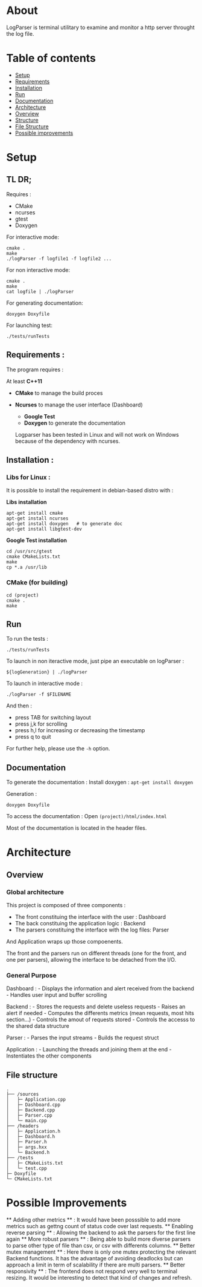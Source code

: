 # About

LogParser is terminal utilitary to examine and monitor a http server throught the log file.

# Table of contents

  * [Setup](#Setup)
  * [Requirements](#Requirements)
  * [Installation](#install)
  * [Run](#run)
  * [Documentation](#documentation)
  * [Architecture](#architecture)
  * [Overview](#overview)
  * [Structure](#structure)
  * [File Structure](#file-structure)
* [Possible improvements](#possible-improvements)


# Setup

## TL DR;
  Requires :
  - CMake
  - ncurses
  - gtest
  - Doxygen

For interactive mode:
  ```
  cmake .
  make
  ./logParser -f logfile1 -f logfile2 ...
  ```

For non interactive mode:
  ```
  cmake .
  make
  cat logfile | ./logParser
  ```

For generating documentation:
```
doxygen Doxyfile
```

For launching test:
```
./tests/runTests
```


## Requirements :

  The program requires :

  At least **C++11**

  - **CMake** to manage the build proces
- **Ncurses** to manage the user interface (Dashboard)
  - **Google Test**
  - **Doxygen** to generate the documentation

  Logparser has been tested in Linux and will not work on Windows because of the dependency with ncurses.

## Installation :

### Libs for Linux :

It is possible to install the requirement in debian-based distro with :

  **Libs installation**
  ```
  apt-get install cmake
  apt-get install ncurses
  apt-get install doxygen   # to generate doc
  apt-get install libgtest-dev
  ```
  **Google Test installation**
  ```
  cd /usr/src/gtest
  cmake CMakeLists.txt
  make
  cp *.a /usr/lib
  ```


### CMake (for building)
  ```
  cd (project)
  cmake .
  make
  ```

## Run

To run the tests :
```
./tests/runTests
```

To launch in non iteractive mode, just pipe an executable on logParser :
```
${logGeneration} | ./logParser
```

To launch in interactive mode :
```
./logParser -f $FILENAME
```
And then :
- press TAB for switching layout
- press j,k for scrolling
- press h,l for increasing or decreasing the timestamp
- press q to quit

For further help, please use the ```-h``` option.


## Documentation

  To generate the documentation :
  Install doxygen : ```apt-get install doxygen```

  Generation :
  ```
  doxygen Doxyfile
  ```

  To access the documentation : Open ```(project)/html/index.html```

  Most of the documentation is located in the header files.


# Architecture

## Overview

### Global architecture

  This project is composed of three components :
  - The front constituing the interface with the user : Dashboard
  - The back constituing the application logic : Backend
  - The parsers constituing the interface with the log files: Parser

  And Application wraps up those compoenents.

  The front and the parsers run on different threads (one for the front, and one per parsers), allowing the interface to be detached from the I/O.

### General Purpose

  Dashboard :
    - Displays the information and alert received from the backend
    - Handles user input and buffer scrolling

  Backend :
    - Stores the requests and delete useless requests
    - Raises an alert if needed
    - Computes the differents metrics (mean requests, most hits section...)
    - Controls the amout of requests stored
    - Controls the accesss to the shared data structure

  Parser :
    - Parses the input streams
    - Builds the request struct

  Application :
    - Launching the threads and joining them at the end
    - Instentiates the other components


## File structure
  ```
  .
  ├── /sources
  │   ├─ Application.cpp
  │   ├─ Dashboard.cpp
  │   ├─ Backend.cpp
  │   ├─ Parser.cpp
  │   └─ main.cpp
  ├── /headers
  │   ├─ Application.h
  │   ├─ Dashboard.h
  │   ├─ Parser.h
  │   ├─ args.hxx
  │   └─ Backend.h
  ├── /tests
  │   ├─ CMakeLists.txt
  │   └─ test.cpp
  ├─ Doxyfile
  └─ CMakeLists.txt
  ```

# Possible Improvements
  ** Adding other metrics ** : It would have been posssible to add more metrics such as gettng count of status code over last requests.
  ** Enabling reverse parsing ** : Allowing the backend to ask the parsers for the first line again
  ** More robust parsers ** : Being able to build more diverse parsers to parse other type of file than csv, or csv with differents columns.
  ** Better mutex management ** : Here there is only one mutex protecting the relevant Backend functions. It has the advantage of avoiding deadlocks but can approach a limit in term of scalability if there are multi parsers.
  ** Better responsivity ** : The frontend does not respond very well to terminal resizing. It would be interesting to detect that kind of changes and refresh.







